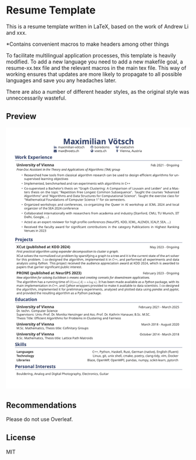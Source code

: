 # Resume Template

This is a resume template written in LaTeX, based on the work of Andrew Li and xxx. 

\*Contains convenient macros to make headers among other things

To facilitate multilingual application processes, this template is heavily modified. To add a new language you need to add a new makefile goal, a resume-xx.tex file and the relevant macros in the main tex file. This way of working ensures that updates are more likely to propagate to all possible languages and save you any headaches later.

There are also a number of different header styles, as the original style was unneccessarily wasteful.

## Preview

![resume](resume.png)

## Recommendations

Please do not use Overleaf. 

## License

MIT